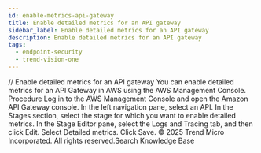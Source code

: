 ```yaml
---
id: enable-metrics-api-gateway
title: Enable detailed metrics for an API gateway
sidebar_label: Enable detailed metrics for an API gateway
description: Enable detailed metrics for an API gateway
tags:
  - endpoint-security
  - trend-vision-one
---
```


/*<![CDATA[*/ $('#title').html($('meta[name=map-description]').attr('content')); /*]]>*/ Enable detailed metrics for an API gateway You can enable detailed metrics for an API Gateway in AWS using the AWS Management Console. Procedure Log in to the AWS Management Console and open the Amazon API Gateway console. In the left navigation pane, select an API. In the Stages section, select the stage for which you want to enable detailed metrics. In the Stage Editor pane, select the Logs and Tracing tab, and then click Edit. Select Detailed metrics. Click Save. © 2025 Trend Micro Incorporated. All rights reserved.Search Knowledge Base